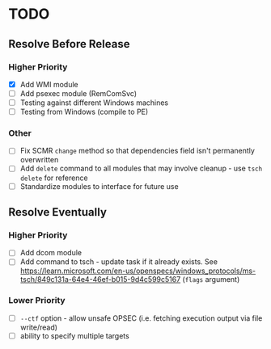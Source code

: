 # TODO

## Resolve Before Release

### Higher Priority
- [X] Add WMI module
- [ ] Add psexec module (RemComSvc)
- [ ] Testing against different Windows machines
- [ ] Testing from Windows (compile to PE)

### Other
- [ ] Fix SCMR `change` method so that dependencies field isn't permanently overwritten
- [ ] Add `delete` command to all modules that may involve cleanup - use `tsch delete` for reference
- [ ] Standardize modules to interface for future use

## Resolve Eventually

### Higher Priority
- [ ] Add dcom module
- [ ] Add command to tsch - update task if it already exists. See https://learn.microsoft.com/en-us/openspecs/windows_protocols/ms-tsch/849c131a-64e4-46ef-b015-9d4c599c5167 (`flags` argument)

### Lower Priority
- [ ] `--ctf` option - allow unsafe OPSEC (i.e. fetching execution output via file write/read)
- [ ] ability to specify multiple targets